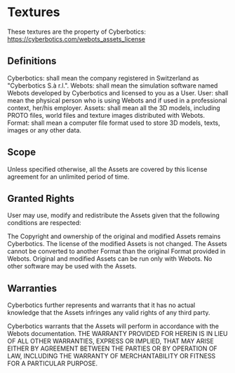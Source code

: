
# Textures
These textures are the property of Cyberbotics: 
https://cyberbotics.com/webots_assets_license


## Definitions
Cyberbotics: shall mean the company registered in Switzerland as "Cyberbotics S.à r.l.".
Webots: shall mean the simulation software named Webots developed by Cyberbotics and licensed to you as a User.
User: shall mean the physical person who is using Webots and if used in a professional context, her/his employer.
Assets: shall mean all the 3D models, including PROTO files, world files and texture images distributed with Webots.
Format: shall mean a computer file format used to store 3D models, texts, images or any other data.

## Scope
Unless specified otherwise, all the Assets are covered by this license agreement for an unlimited period of time.
## Granted Rights
User may use, modify and redistribute the Assets given that the following conditions are respected:

The Copyright and ownership of the original and modified Assets remains Cyberbotics.
The license of the modified Assets is not changed.
The Assets cannot be converted to another Format than the original Format provided in Webots.
Original and modified Assets can be run only with Webots. No other software may be used with the Assets.

## Warranties
Cyberbotics further represents and warrants that it has no actual knowledge that the Assets infringes any valid rights of any third party.

Cyberbotics warrants that the Assets will perform in accordance with the Webots documentation. THE WARRANTY PROVIDED FOR HEREIN IS IN LIEU OF ALL OTHER WARRANTIES, EXPRESS OR IMPLIED, THAT MAY ARISE EITHER BY AGREEMENT BETWEEN THE PARTIES OR BY OPERATION OF LAW, INCLUDING THE WARRANTY OF MERCHANTABILITY OR FITNESS FOR A PARTICULAR PURPOSE.